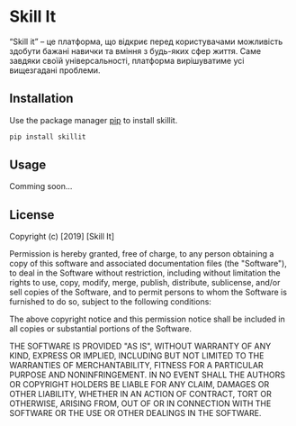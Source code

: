 # Skill It

“Skill it” – це платформа, що відкриє перед користувачами можливість здобути бажані навички та вміння з будь-яких сфер життя. Саме завдяки своїй універсальності, платформа вирішуватиме усі вищезгадані проблеми. 

## Installation

Use the package manager [pip](https://pip.pypa.io/en/stable/) to install skillit.

```bash
pip install skillit
```

## Usage

Comming soon...

## License

Copyright (c) [2019] [Skill It]

Permission is hereby granted, free of charge, to any person obtaining a copy
of this software and associated documentation files (the "Software"), to deal
in the Software without restriction, including without limitation the rights
to use, copy, modify, merge, publish, distribute, sublicense, and/or sell
copies of the Software, and to permit persons to whom the Software is
furnished to do so, subject to the following conditions:

The above copyright notice and this permission notice shall be included in all
copies or substantial portions of the Software.

THE SOFTWARE IS PROVIDED "AS IS", WITHOUT WARRANTY OF ANY KIND, EXPRESS OR
IMPLIED, INCLUDING BUT NOT LIMITED TO THE WARRANTIES OF MERCHANTABILITY,
FITNESS FOR A PARTICULAR PURPOSE AND NONINFRINGEMENT. IN NO EVENT SHALL THE
AUTHORS OR COPYRIGHT HOLDERS BE LIABLE FOR ANY CLAIM, DAMAGES OR OTHER
LIABILITY, WHETHER IN AN ACTION OF CONTRACT, TORT OR OTHERWISE, ARISING FROM,
OUT OF OR IN CONNECTION WITH THE SOFTWARE OR THE USE OR OTHER DEALINGS IN THE
SOFTWARE.
